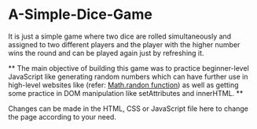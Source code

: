 # A-Simple-Dice-Game

It is just a simple game where two dice are rolled simultaneously and assigned to two different players
and the player with the higher number wins the round and can be played again just by refreshing it.

** The main objective of building this game was to practice beginner-level JavaScript like generating random numbers
which can have further use in high-level websites like (refer: <a href="https://css-tricks.com/lots-of-ways-to-use-math-random-in-javascript/"> Math.randon function</a>) 
as well as getting some practice in DOM manipulation like setAttributes and innerHTML. **

Changes can be made in the HTML, CSS or JavaScript file here to change the page according to your need.
